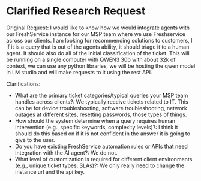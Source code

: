 # Clarified Research Request

Original Request: I would like to know how we would integrate agents with our FreshService instance for our MSP team where we use Freshservice across our clients. I am looking for recommending solutions to customers, I if it is a query that is out of the agents ability, it should triage it to a human agent. It should also do all of the initial classification of the ticket. This will be running on a single computer with QWEN3 30b with about 32k of context, we can use any python libraries, we will be hosting the qwen model in LM studio and will make requests to it using the rest API. 

Clarifications:
- What are the primary ticket categories/typical queries your MSP team handles across clients?: We typically receive tickets related to IT. This can be for device troubleshooting, software troubleshooting, network outages at different sites, resetting passwords, those types of things. 
- How should the system determine when a query requires human intervention (e.g., specific keywords, complexity levels)?: I think it should do this based on if it is not confident in the answer it is going to give to the user. 
- Do you have existing FreshService automation rules or APIs that need integration with the AI agent?: We do not.
- What level of customization is required for different client environments (e.g., unique ticket types, SLAs)?: We only really need to change the instance url and the api key.
